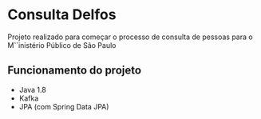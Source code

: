 # Consulta Delfos

Projeto realizado para começar o processo de consulta de pessoas para o M``inistério Público de São Paulo

## Funcionamento do projeto
 - Java 1.8
 - Kafka
 - JPA (com Spring Data JPA)

